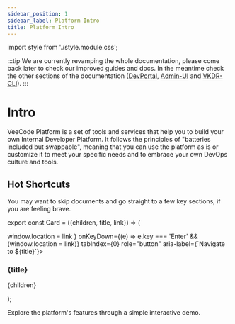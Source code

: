 ```yaml
---
sidebar_position: 1
sidebar_label: Platform Intro
title: Platform Intro
---
```


import style from './style.module.css';

:::tip
We are currently revamping the whole documentation, please come back later to check our improved guides and docs. In the meantime check the other sections of the documentation ([DevPortal](../devportal/intro), [Admin-UI](../admin-ui/intro) and [VKDR-CLI](../vkdr/intro)).
:::


# Intro

VeeCode Platform is a set of tools and services that help you to build your own Internal Developer Platform. It follows the principles of "batteries included but swappable", meaning that you can use the platform as is or customize it to meet your specific needs and to embrace your own DevOps culture and tools.


## Hot Shortcuts

You may want to skip documents and go straight to a few key sections, if you are feeling brave.

<div className={style.wrapper}>

export const Card = ({children, title, link}) => (
   <div className={style.card}
      onClick={() => window.location = link }
      onKeyDown={(e) => e.key === 'Enter' && (window.location = link)}
      tabIndex={0}
      role="button"
      aria-label={`Navigate to ${title}`}>
      <div className={style.titlebar}>
         <h3 className={style.title}>{title}</h3>
      </div>
      <p className={style.desc}>
         {children}
      </p>
   </div>
);

<Card title="📄️ Self-Service Demo" link="">Explore the platform's features through a simple interactive demo.</Card>

</div>
